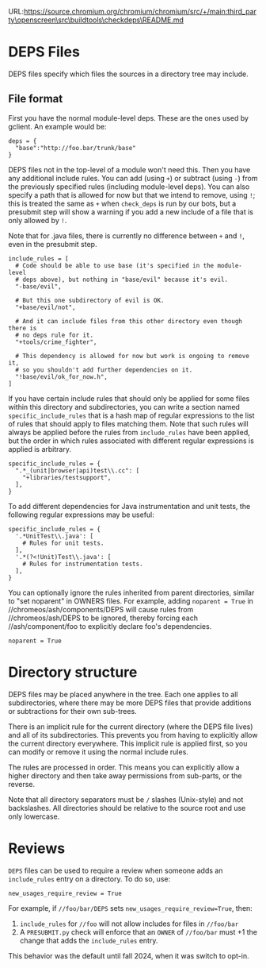URL:https://source.chromium.org/chromium/chromium/src/+/main:third_party\openscreen\src\buildtools\checkdeps\README.md
# DEPS Files

DEPS files specify which files the sources in a directory tree may include.

## File format

First you have the normal module-level deps. These are the ones used by
gclient. An example would be:

```
deps = {
  "base":"http://foo.bar/trunk/base"
}
```

DEPS files not in the top-level of a module won't need this. Then you have any
additional include rules. You can add (using `+`) or subtract (using `-`) from
the previously specified rules (including module-level deps). You can also
specify a path that is allowed for now but that we intend to remove, using `!`;
this is treated the same as `+` when `check_deps` is run by our bots, but a
presubmit step will show a warning if you add a new include of a file that is
only allowed by `!`.

Note that for .java files, there is currently no difference between `+` and
`!`, even in the presubmit step.

```
include_rules = [
  # Code should be able to use base (it's specified in the module-level
  # deps above), but nothing in "base/evil" because it's evil.
  "-base/evil",

  # But this one subdirectory of evil is OK.
  "+base/evil/not",

  # And it can include files from this other directory even though there is
  # no deps rule for it.
  "+tools/crime_fighter",

  # This dependency is allowed for now but work is ongoing to remove it,
  # so you shouldn't add further dependencies on it.
  "!base/evil/ok_for_now.h",
]
```

If you have certain include rules that should only be applied for some files
within this directory and subdirectories, you can write a section named
`specific_include_rules` that is a hash map of regular expressions to the list
of rules that should apply to files matching them. Note that such rules will
always be applied before the rules from `include_rules` have been applied, but
the order in which rules associated with different regular expressions is
applied is arbitrary.

```
specific_include_rules = {
  ".*_(unit|browser|api)test\\.cc": [
    "+libraries/testsupport",
  ],
}
```

To add different dependencies for Java instrumentation and unit tests, the
following regular expressions may be useful:

```
specific_include_rules = {
  '.*UnitTest\\.java': [
    # Rules for unit tests.
  ],
  '.*(?<!Unit)Test\\.java': [
    # Rules for instrumentation tests.
  ],
}
```

You can optionally ignore the rules inherited from parent directories, similar
to "set noparent" in OWNERS files. For example, adding `noparent = True` in
//chromeos/ash/components/DEPS will cause rules from //chromeos/ash/DEPS
to be ignored, thereby forcing each //ash/component/foo to explicitly declare
foo's dependencies.

```
noparent = True
```

# Directory structure

DEPS files may be placed anywhere in the tree. Each one applies to all
subdirectories, where there may be more DEPS files that provide additions or
subtractions for their own sub-trees.

There is an implicit rule for the current directory (where the DEPS file lives)
and all of its subdirectories. This prevents you from having to explicitly
allow the current directory everywhere. This implicit rule is applied first, so
you can modify or remove it using the normal include rules.

The rules are processed in order. This means you can explicitly allow a higher
directory and then take away permissions from sub-parts, or the reverse.

Note that all directory separators must be `/` slashes (Unix-style) and not
backslashes. All directories should be relative to the source root and use
only lowercase.

# Reviews

`DEPS` files can be used to require a review when someone adds an
`include_rules` entry on a directory. To do so, use:

```
new_usages_require_review = True
```

For example, if `//foo/bar/DEPS` sets `new_usages_require_review=True`, then:

1) `include_rules` for `//foo` will not allow includes for files in `//foo/bar`
2) A `PRESUBMIT.py` check will enforce that an `OWNER` of `//foo/bar` must +1
   the change that adds the `include_rules` entry.

This behavior was the default until fall 2024, when it was switch to opt-in.
